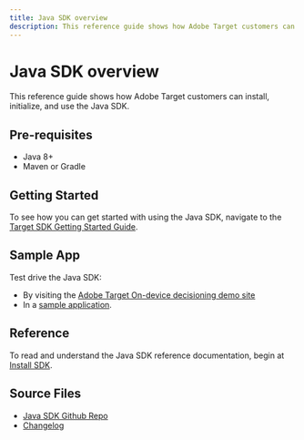 ```yaml
---
title: Java SDK overview
description: This reference guide shows how Adobe Target customers can install, initialize, and use the Java SDK.
---
```

# Java SDK overview

This reference guide shows how Adobe Target customers can install, initialize, and use the Java SDK.

## Pre-requisites

* Java 8+
* Maven or Gradle

## Getting Started

To see how you can get started with using the Java SDK, navigate to the [Target SDK Getting Started Guide](../sdk-guides/getting-started/index.md).

## Sample App

Test drive the Java SDK:

* By visiting the [Adobe Target On-device decisioning demo site](https://github.com/adobe/on-device-decisioning-demo-site)
* In a [sample application](../sdk-guides/sample-apps/).

## Reference

To read and understand the Java SDK reference documentation, begin at [Install SDK](install-sdk.md).

## Source Files

* [Java SDK Github Repo](https://github.com/adobe/target-java-sdk)
* [Changelog](https://github.com/adobe/target-java-sdk/blob/master/CHANGELOG.md)
